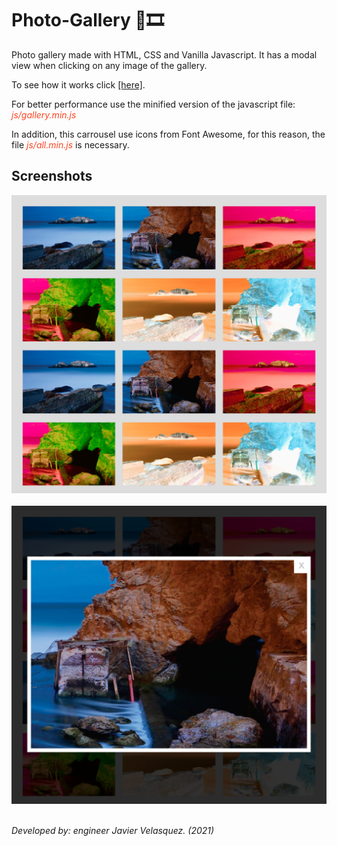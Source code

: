 # Photo-Gallery 📸🎞


<p>Photo gallery made with HTML, CSS and Vanilla Javascript. It has a modal view when clicking on any image of the gallery.</p>

<p>To see how it works click <a href="https://bluedokk.github.io/Photo-Gallery/">[here]</a>.</p>

<p>For better performance use the minified version of the javascript file: <i style="color:#F42;">js/gallery.min.js</i></p>

<p>In addition, this carrousel use icons from Font Awesome, for this reason, the file <i style="color:#F42;">js/all.min.js</i> is necessary.</p>


## Screenshots

<img src="images/screenshot1.png" alt="screenshot 1">
<br><br>
<img src="images/screenshot2.png" alt="screenshot 2">
<br><br>
<P><i>Developed by: engineer Javier Velasquez. (2021)</i></p>